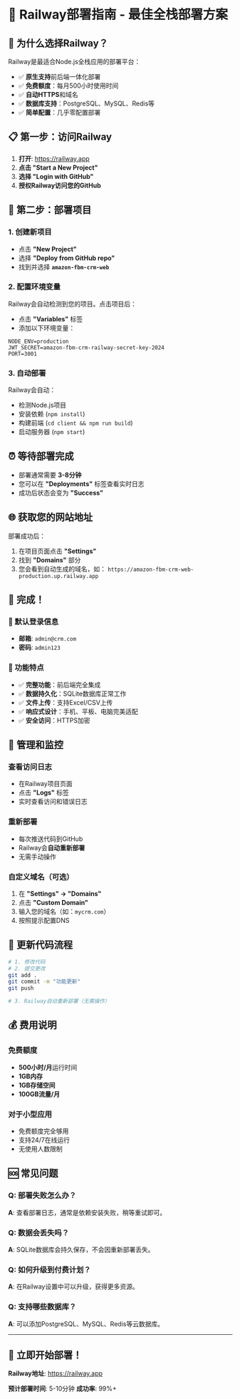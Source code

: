 # 🚀 Railway部署指南 - 最佳全栈部署方案

## 🎯 为什么选择Railway？

Railway是最适合Node.js全栈应用的部署平台：
- ✅ **原生支持**前后端一体化部署
- ✅ **免费额度**：每月500小时使用时间
- ✅ **自动HTTPS**和域名
- ✅ **数据库支持**：PostgreSQL、MySQL、Redis等
- ✅ **简单配置**：几乎零配置部署

## 📋 第一步：访问Railway

1. **打开**: https://railway.app
2. **点击 "Start a New Project"**
3. **选择 "Login with GitHub"**
4. **授权Railway访问您的GitHub**

## 🚀 第二步：部署项目

### 1. 创建新项目
- 点击 **"New Project"**
- 选择 **"Deploy from GitHub repo"**
- 找到并选择 **`amazon-fbm-crm-web`**

### 2. 配置环境变量
Railway会自动检测到您的项目。点击项目后：
- 点击 **"Variables"** 标签
- 添加以下环境变量：

```
NODE_ENV=production
JWT_SECRET=amazon-fbm-crm-railway-secret-key-2024
PORT=3001
```

### 3. 自动部署
Railway会自动：
- 检测Node.js项目
- 安装依赖 (`npm install`)
- 构建前端 (`cd client && npm run build`)
- 启动服务器 (`npm start`)

## ⏰ 等待部署完成

- 部署通常需要 **3-8分钟**
- 您可以在 **"Deployments"** 标签查看实时日志
- 成功后状态会变为 **"Success"**

## 🌐 获取您的网站地址

部署成功后：
1. 在项目页面点击 **"Settings"**
2. 找到 **"Domains"** 部分
3. 您会看到自动生成的域名，如：
   `https://amazon-fbm-crm-web-production.up.railway.app`

## 🎉 完成！

### 🔑 默认登录信息
- **邮箱**: `admin@crm.com`
- **密码**: `admin123`

### 📱 功能特点
- ✅ **完整功能**：前后端完全集成
- ✅ **数据持久化**：SQLite数据库正常工作
- ✅ **文件上传**：支持Excel/CSV上传
- ✅ **响应式设计**：手机、平板、电脑完美适配
- ✅ **安全访问**：HTTPS加密

## 🔧 管理和监控

### 查看访问日志
- 在Railway项目页面
- 点击 **"Logs"** 标签
- 实时查看访问和错误日志

### 重新部署
- 每次推送代码到GitHub
- Railway会**自动重新部署**
- 无需手动操作

### 自定义域名（可选）
1. 在 **"Settings" → "Domains"**
2. 点击 **"Custom Domain"**
3. 输入您的域名（如：`mycrm.com`）
4. 按照提示配置DNS

## 🔄 更新代码流程

```bash
# 1. 修改代码
# 2. 提交更改
git add .
git commit -m "功能更新"
git push

# 3. Railway自动重新部署（无需操作）
```

## 💰 费用说明

### 免费额度
- **500小时/月**运行时间
- **1GB内存**
- **1GB存储空间**
- **100GB流量/月**

### 对于小型应用
- 免费额度完全够用
- 支持24/7在线运行
- 无使用人数限制

## 🆘 常见问题

### Q: 部署失败怎么办？
**A**: 查看部署日志，通常是依赖安装失败，稍等重试即可。

### Q: 数据会丢失吗？
**A**: SQLite数据库会持久保存，不会因重新部署丢失。

### Q: 如何升级到付费计划？
**A**: 在Railway设置中可以升级，获得更多资源。

### Q: 支持哪些数据库？
**A**: 可以添加PostgreSQL、MySQL、Redis等云数据库。

---

## 🎯 **立即开始部署！**

**Railway地址**: https://railway.app

**预计部署时间**: 5-10分钟
**成功率**: 99%+ 
